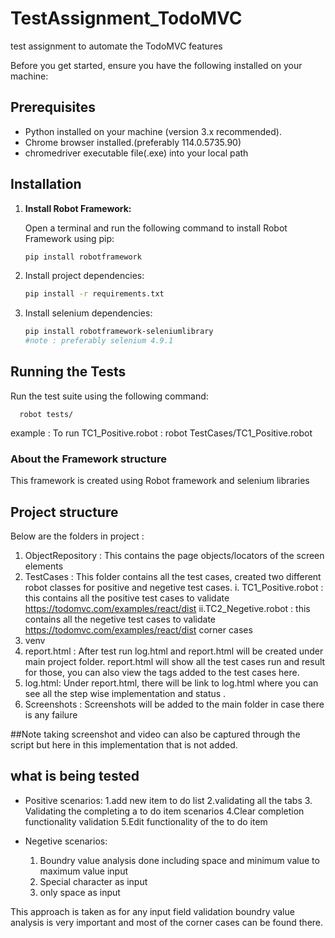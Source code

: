 # TestAssignment_TodoMVC
test assignment to automate the TodoMVC features

Before you get started, ensure you have the following installed on your machine:

## Prerequisites

- Python installed on your machine (version 3.x recommended).
- Chrome browser installed.(preferably  114.0.5735.90)
- chromedriver executable file(.exe) into your local path

## Installation

1. **Install Robot Framework:**

   Open a terminal and run the following command to install Robot Framework using pip:

   ```bash
   pip install robotframework

2. Install project dependencies:

   ```bash
   pip install -r requirements.txt

3. Install selenium dependencies:

    ```bash
   pip install robotframework-seleniumlibrary
    #note : preferably selenium 4.9.1

## Running the Tests
Run the test suite using the following command:
     
      robot tests/

example :
  To run TC1_Positive.robot : robot TestCases/TC1_Positive.robot


### About the Framework structure

This framework is created using Robot framework and selenium libraries

## Project structure 

  Below are the folders in project :
  1. ObjectRepository : This contains the page objects/locators of the screen elements
  2. TestCases : This folder contains all the test cases, created two different robot classes for positive and negetive test cases.
     i. TC1_Positive.robot : this contains all the positive test cases to validate https://todomvc.com/examples/react/dist
     ii.TC2_Negetive.robot : this contains all the negetive test cases to validate https://todomvc.com/examples/react/dist corner cases
  4. venv
  5. report.html : After test run log.html and report.html will be created under main project folder. report.html will show all the test cases run and result for those, you can also view the tags added to the test cases here.
  6. log.html: Under report.html, there will be link to log.html where you can see all the step wise implementation and status .
  7. Screenshots : Screenshots will be added to the main folder in case there is any failure

##Note
  taking screenshot and video can also be captured through the script but here in this implementation that is not added.

## what is being tested 

- Positive scenarios:
  1.add new item to do list
  2.validating all the tabs
  3. Validating the completing a to do item scenarios
  4.Clear completion functionality validation
  5.Edit functionality of the to do item

- Negetive scenarios:
  1. Boundry value analysis done including space and minimum value to maximum value input
  2. Special character as input
  3. only space as input

This approach is taken as for any input field validation boundry value analysis is very important and most of the corner cases can be found there.

